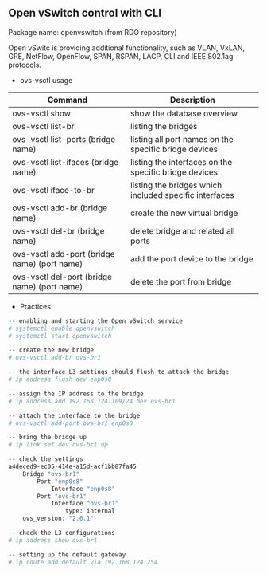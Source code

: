 ## Open vSwitch control with CLI

Package name: openvswitch (from RDO repository)

Open vSwitc is providing additional functionality, such as VLAN, VxLAN, GRE, NetFlow, OpenFlow, SPAN, RSPAN, LACP, CLI and IEEE 802.1ag protocols.

* ovs-vsctl usage

Command|Description
-|-
ovs-vsctl show | show the database overview
ovs-vsctl list-br | listing the bridges
ovs-vsctl list-ports (bridge name) | listing all port names on the specific bridge devices
ovs-vsctl list-ifaces (bridge name) | listing the interfaces on the specific bridge devices
ovs-vsctl iface-to-br | listing the bridges which included specific interfaces
ovs-vsctl add-br (bridge name) | create the new virtual bridge
ovs-vsctl del-br (bridge name) | delete bridge and related all ports
ovs-vsctl add-port (bridge name) (port name) | add the port device to the bridge
ovs-vsctl del-port (bridge name) (port name) | delete the port from bridge

* Practices

```bash
-- enabling and starting the Open vSwitch service
# systemctl enable openvswitch
# systemctl start openvswitch

-- create the new bridge
# ovs-vsctl add-br ovs-br1

-- the interface L3 settings should flush to attach the bridge
# ip address flush dev enp0s8

-- assign the IP address to the bridge
# ip address add 192.168.124.109/24 dev ovs-br1

-- attach the interface to the bridge
# ovs-vsctl add-port ovs-br1 enp0s8

-- bring the bridge up
# ip link set dev ovs-br1 up

-- check the settings
a4deced9-ec05-414e-a15d-acf1bb87fa45
    Bridge "ovs-br1"
        Port "enp0s8"
            Interface "enp0s8"
        Port "ovs-br1"
            Interface "ovs-br1"
                type: internal
    ovs_version: "2.6.1"

-- check the L3 configurations
# ip address show ovs-br1

-- setting up the default gateway
# ip route add default via 192.168.124.254

```
